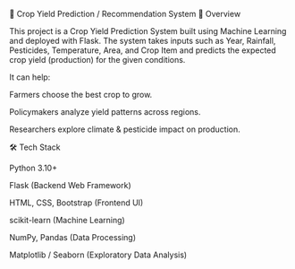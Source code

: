 🌾 Crop Yield Prediction / Recommendation System
📌 Overview

This project is a Crop Yield Prediction System built using Machine Learning and deployed with Flask.
The system takes inputs such as Year, Rainfall, Pesticides, Temperature, Area, and Crop Item and predicts the expected crop yield (production) for the given conditions.

It can help:

Farmers choose the best crop to grow.

Policymakers analyze yield patterns across regions.

Researchers explore climate & pesticide impact on production.

🛠️ Tech Stack

Python 3.10+

Flask (Backend Web Framework)

HTML, CSS, Bootstrap (Frontend UI)

scikit-learn (Machine Learning)

NumPy, Pandas (Data Processing)

Matplotlib / Seaborn (Exploratory Data Analysis)
